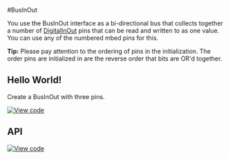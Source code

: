 #BusInOut

You use the BusInOut interface as a bi-directional bus that collects together a number of [DigitalInOut](DigitalInOut.md) pins that can be read and written to as one value. You can use any of the numbered mbed pins for this.

<span class="tips">**Tip:** Please pay attention to the ordering of pins in the initialization. The order pins are initialized in are the reverse order that bits are OR'd together.</span>


## Hello World!

Create a BusInOut with three pins.

[![View code](https://www.mbed.com/embed/?url=https://developer.mbed.org/teams/mbed_example/code/BusInOut_HelloWorld/)](https://developer.mbed.org/teams/mbed_example/code/BusInOut_HelloWorld/file/d6010b360bca/main.cpp) 

## API

[![View code](https://www.mbed.com/embed/?type=library)](https://developer.mbed.org/users/mbed_official/code/mbed/docs/6c34061e7c34//classmbed_1_1BusInOut.html) 
